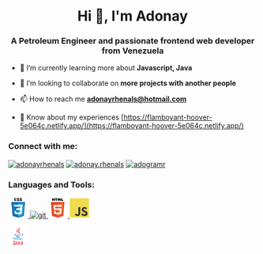 <h1 align="center">Hi 👋, I'm Adonay</h1>
<h3 align="center">A Petroleum Engineer and passionate frontend web developer from Venezuela</h3>


- 🌱 I’m currently learning more about  **Javascript, Java**

- 👯 I’m looking to collaborate on **more projects with another people**

- 📫 How to reach me **adonayrhenals@hotmail.com**

- 📄 Know about my experiences [https://flamboyant-hoover-5e064c.netlify.app/](https://flamboyant-hoover-5e064c.netlify.app/)

<h3 align="left">Connect with me:</h3>
<p align="left">
<a href="https://linkedin.com/in/adonayrhenals" target="blank"><img align="center" src="https://raw.githubusercontent.com/rahuldkjain/github-profile-readme-generator/master/src/images/icons/Social/linked-in-alt.svg" alt="adonayrhenals" height="30" width="40" /></a>
<a href="https://fb.com/adonay.rhenals" target="blank"><img align="center" src="https://raw.githubusercontent.com/rahuldkjain/github-profile-readme-generator/master/src/images/icons/Social/facebook.svg" alt="adonay.rhenals" height="30" width="40" /></a>
<a href="https://instagram.com/adogramr" target="blank"><img align="center" src="https://raw.githubusercontent.com/rahuldkjain/github-profile-readme-generator/master/src/images/icons/Social/instagram.svg" alt="adogramr" height="30" width="40" /></a>
</p>

<h3 align="left">Languages and Tools:</h3>
<p align="left"> <a href="https://www.w3schools.com/css/" target="_blank"> <img src="https://raw.githubusercontent.com/devicons/devicon/master/icons/css3/css3-original-wordmark.svg" alt="css3" width="40" height="40"/> </a> <a href="https://git-scm.com/" target="_blank"> <img src="https://www.vectorlogo.zone/logos/git-scm/git-scm-icon.svg" alt="git" width="40" height="40"/> </a> <a href="https://www.w3.org/html/" target="_blank"> <img src="https://raw.githubusercontent.com/devicons/devicon/master/icons/html5/html5-original-wordmark.svg" alt="html5" width="40" height="40"/> </a> <a href="https://developer.mozilla.org/en-US/docs/Web/JavaScript" target="_blank"> <img src="https://raw.githubusercontent.com/devicons/devicon/master/icons/javascript/javascript-original.svg" alt="javascript" width="40" height="40"/> </a> </p> <img src="https://raw.githubusercontent.com/devicons/devicon/master/icons/java/java-original-wordmark.svg" alt="java" width="40" height="40"/>




